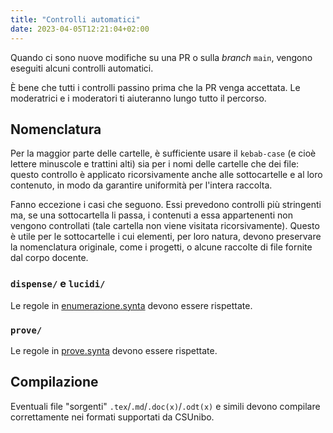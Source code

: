 ```yaml
---
title: "Controlli automatici"
date: 2023-04-05T12:21:04+02:00
---
```


Quando ci sono nuove modifiche su una PR o sulla _branch_ `main`, vengono
eseguiti alcuni controlli automatici.

È bene che tutti i controlli passino prima che la PR venga accettata. Le
moderatrici e i moderatori ti aiuteranno lungo tutto il percorso.

## Nomenclatura

Per la maggior parte delle cartelle, è sufficiente usare il `kebab-case` (e
cioè lettere minuscole e trattini alti) sia per i nomi delle cartelle che
dei file: questo controllo è applicato ricorsivamente anche alle sottocartelle
e al loro contenuto, in modo da garantire uniformità per l'intera raccolta.

Fanno eccezione i casi che seguono. Essi prevedono controlli più stringenti ma,
se una sottocartella li passa, i contenuti a essa appartenenti non vengono
controllati (tale cartella non viene visitata ricorsivamente). Questo è utile
per le sottocartelle i cui elementi, per loro natura, devono preservare la
nomenclatura originale, come i progetti, o alcune raccolte di file fornite dal
corpo docente.

### `dispense/` e `lucidi/`

Le regole in
[enumerazione.synta](https://github.com/csunibo/config/blob/main/enumerazione.synta)
devono essere rispettate.

### `prove/`

Le regole in
[prove.synta](https://github.com/csunibo/config/blob/main/prove.synta)
devono essere rispettate.

## Compilazione

Eventuali file "sorgenti" `.tex`/`.md`/`.doc(x)`/`.odt(x)` e simili devono
compilare correttamente nei formati supportati da CSUnibo.
